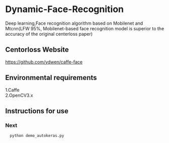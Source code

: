 # Dynamic-Face-Recognition
Deep learning,Face recognition algorithm based on Mobilenet and Mtcnn(LFW 95%, Mobilenet-based face recognition model is superior to the accuracy of the original centerloss paper)

## Centorloss Website
https://github.com/ydwen/caffe-face<br>

## Environmental requirements
  1.Caffe<br>2.OpenCV3.x<br>
  
## Instructions for use

### Next
```
  python demo_autokeras.py
```
